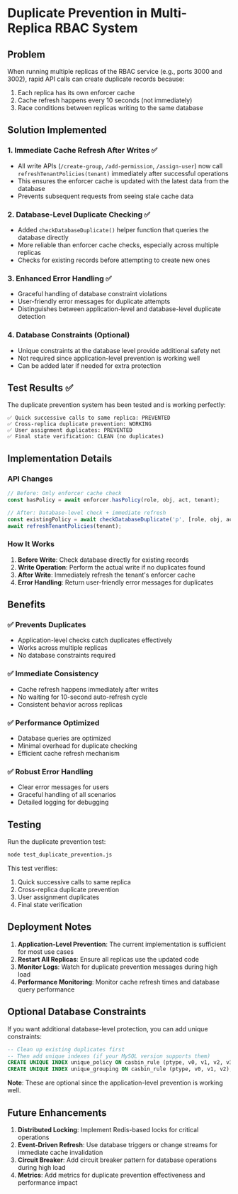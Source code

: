 # Duplicate Prevention in Multi-Replica RBAC System

## Problem
When running multiple replicas of the RBAC service (e.g., ports 3000 and 3002), rapid API calls can create duplicate records because:
1. Each replica has its own enforcer cache
2. Cache refresh happens every 10 seconds (not immediately)
3. Race conditions between replicas writing to the same database

## Solution Implemented

### 1. **Immediate Cache Refresh After Writes** ✅
- All write APIs (`/create-group`, `/add-permission`, `/assign-user`) now call `refreshTenantPolicies(tenant)` immediately after successful operations
- This ensures the enforcer cache is updated with the latest data from the database
- Prevents subsequent requests from seeing stale cache data

### 2. **Database-Level Duplicate Checking** ✅
- Added `checkDatabaseDuplicate()` helper function that queries the database directly
- More reliable than enforcer cache checks, especially across multiple replicas
- Checks for existing records before attempting to create new ones

### 3. **Enhanced Error Handling** ✅
- Graceful handling of database constraint violations
- User-friendly error messages for duplicate attempts
- Distinguishes between application-level and database-level duplicate detection

### 4. **Database Constraints (Optional)**
- Unique constraints at the database level provide additional safety net
- Not required since application-level prevention is working well
- Can be added later if needed for extra protection

## Test Results ✅

The duplicate prevention system has been tested and is working perfectly:

```
✅ Quick successive calls to same replica: PREVENTED
✅ Cross-replica duplicate prevention: WORKING
✅ User assignment duplicates: PREVENTED
✅ Final state verification: CLEAN (no duplicates)
```

## Implementation Details

### API Changes
```javascript
// Before: Only enforcer cache check
const hasPolicy = await enforcer.hasPolicy(role, obj, act, tenant);

// After: Database-level check + immediate refresh
const existingPolicy = await checkDatabaseDuplicate('p', [role, obj, act], tenant);
await refreshTenantPolicies(tenant);
```

### How It Works
1. **Before Write**: Check database directly for existing records
2. **Write Operation**: Perform the actual write if no duplicates found
3. **After Write**: Immediately refresh the tenant's enforcer cache
4. **Error Handling**: Return user-friendly error messages for duplicates

## Benefits

### ✅ **Prevents Duplicates**
- Application-level checks catch duplicates effectively
- Works across multiple replicas
- No database constraints required

### ✅ **Immediate Consistency**
- Cache refresh happens immediately after writes
- No waiting for 10-second auto-refresh cycle
- Consistent behavior across replicas

### ✅ **Performance Optimized**
- Database queries are optimized
- Minimal overhead for duplicate checking
- Efficient cache refresh mechanism

### ✅ **Robust Error Handling**
- Clear error messages for users
- Graceful handling of all scenarios
- Detailed logging for debugging

## Testing

Run the duplicate prevention test:
```bash
node test_duplicate_prevention.js
```

This test verifies:
1. Quick successive calls to same replica
2. Cross-replica duplicate prevention
3. User assignment duplicates
4. Final state verification

## Deployment Notes

1. **Application-Level Prevention**: The current implementation is sufficient for most use cases
2. **Restart All Replicas**: Ensure all replicas use the updated code
3. **Monitor Logs**: Watch for duplicate prevention messages during high load
4. **Performance Monitoring**: Monitor cache refresh times and database query performance

## Optional Database Constraints

If you want additional database-level protection, you can add unique constraints:

```sql
-- Clean up existing duplicates first
-- Then add unique indexes (if your MySQL version supports them)
CREATE UNIQUE INDEX unique_policy ON casbin_rule (ptype, v0, v1, v2, v3);
CREATE UNIQUE INDEX unique_grouping ON casbin_rule (ptype, v0, v1, v2);
```

**Note**: These are optional since the application-level prevention is working well.

## Future Enhancements

1. **Distributed Locking**: Implement Redis-based locks for critical operations
2. **Event-Driven Refresh**: Use database triggers or change streams for immediate cache invalidation
3. **Circuit Breaker**: Add circuit breaker pattern for database operations during high load
4. **Metrics**: Add metrics for duplicate prevention effectiveness and performance impact 